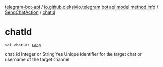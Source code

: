 [telegram-bot-api](../../index.md) / [io.github.oleksivio.telegram.bot.api.model.method.info](../index.md) / [SendChatAction](index.md) / [chatId](./chat-id.md)

# chatId

`val chatId: `[`Long`](https://kotlinlang.org/api/latest/jvm/stdlib/kotlin/-long/index.html)

chat_id Integer or String Yes Unique identifier for the target chat or username of the target channel


